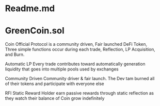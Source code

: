 # Readme.md

# GreenCoin.sol

Coin Official Protocol is a community driven, Fair launched DeFi Token, Three simple functions occur during each trade, Reflection, LP Acquisition, and Burn.

Automatic LP Every trade contributes toward automatically generation liquidity that goes into multiple pools used by exchanges

Community Driven Community driver & fair launch. The Dev tam burned all of their tokens and participate with everyone else

RFI Static Reward Holder earn passive rewards through static reflection as they watch their balance of Coin grow indefinitely
